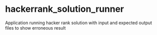 # hackerrank_solution_runner
Application running hacker rank solution with input and expected output files to show erroneous result

